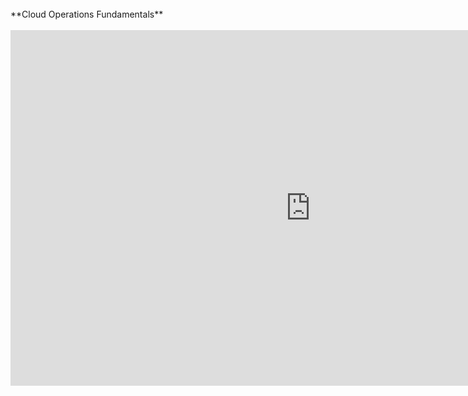 <br>
**Cloud Operations Fundamentals**
<br>
<br>

<iframe src="https://docs.google.com/presentation/d/e/2PACX-1vTSpXSIZIP5q8O4o-xxIRXV9WDtBPIXX5CJNgMNiqxswjj2xiOq4AD__qMWXFNGFPI-Y57bW4Srs6yH/embed?start=false&loop=false&delayms=3000" frameborder="0" width="960" height="569" allowfullscreen="true" mozallowfullscreen="true" webkitallowfullscreen="true"></iframe>
